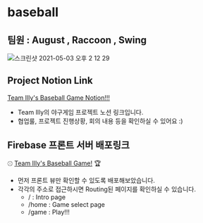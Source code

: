 # baseball

## 팀원 : August , Raccoon , Swing

![스크린샷 2021-05-03 오후 2 12 29](https://user-images.githubusercontent.com/69034766/116949555-87148f00-acbd-11eb-95b1-282ffd7df859.png)

## Project Notion Link

[Team Illy's Baseball Game Notion!!!](https://www.notion.so/Team-12-d98d0602d88c4c0384d5f5430f2dcc6d)

- Team Illy의 야구게임 프로젝트 노션 링크입니다.
- 협업룰, 프로젝트 진행상황, 회의 내용 등을 확인하실 수 있어요 :)

## Firebase 프론트 서버 배포링크

⚾︎ [Team Illy's Baseball Game!](https://teamilly-baseball.web.app/) 🏆

- 먼저 프론트 뷰만 확인할 수 있도록 배포해보았습니다.
- 각각의 주소로 접근하시면 Routing된 페이지를 확인하실 수 있습니다.
    - / : Intro page
    - /home : Game select page
    - /game : Play!!!
    
 
